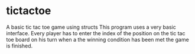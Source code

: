 # tictactoe
A basic tic tac toe game using structs 
This program uses a very basic interface.
Every player has to enter the index of the position on the tic tac toe board on his turn
when a the winning condition has been met the game is finished.
